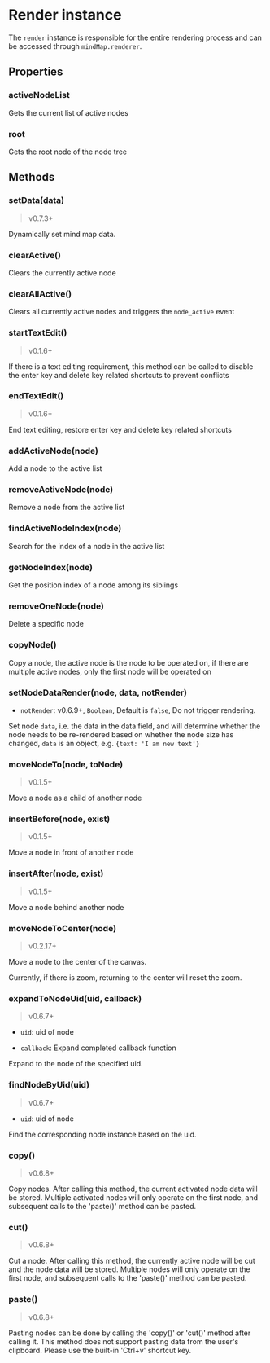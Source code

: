 # Render instance

The `render` instance is responsible for the entire rendering process and can be
accessed through `mindMap.renderer`.

## Properties

### activeNodeList

Gets the current list of active nodes

### root

Gets the root node of the node tree

## Methods

### setData(data)

> v0.7.3+

Dynamically set mind map data.

### clearActive()

Clears the currently active node

### clearAllActive()

Clears all currently active nodes and triggers the `node_active` event

### startTextEdit()

> v0.1.6+

If there is a text editing requirement, this method can be called to
disable the enter key and delete key related shortcuts to prevent conflicts

### endTextEdit()

> v0.1.6+

End text editing, restore enter key and delete key related shortcuts

### addActiveNode(node)

Add a node to the active list

### removeActiveNode(node)

Remove a node from the active list

### findActiveNodeIndex(node)

Search for the index of a node in the active list

### getNodeIndex(node)

Get the position index of a node among its siblings

### removeOneNode(node)

Delete a specific node

### copyNode()

Copy a node, the active node is the node to be operated on, if there are
multiple active nodes, only the first node will be operated on

### setNodeDataRender(node, data, notRender)

- `notRender`: v0.6.9+, `Boolean`, Default is `false`, Do not trigger rendering.

Set node `data`, i.e. the data in the data field, and will determine whether the
node needs to be re-rendered based on whether the node size has changed, `data`
is an object, e.g. `{text: 'I am new text'}`

### moveNodeTo(node, toNode)

> v0.1.5+

Move a node as a child of another node

### insertBefore(node, exist)

> v0.1.5+

Move a node in front of another node

### insertAfter(node, exist)

> v0.1.5+

Move a node behind another node

### moveNodeToCenter(node)

> v0.2.17+

Move a node to the center of the canvas.

Currently, if there is zoom, returning to the center will reset the zoom.

### expandToNodeUid(uid, callback)

> v0.6.7+

- `uid`: uid of node

- `callback`: Expand completed callback function

Expand to the node of the specified uid.

### findNodeByUid(uid)

> v0.6.7+

- `uid`: uid of node

Find the corresponding node instance based on the uid.

### copy()

> v0.6.8+

Copy nodes. After calling this method, the current activated node data will be stored. Multiple activated nodes will only operate on the first node, and subsequent calls to the 'paste()' method can be pasted.

### cut()

> v0.6.8+

Cut a node. After calling this method, the currently active node will be cut and the node data will be stored. Multiple nodes will only operate on the first node, and subsequent calls to the 'paste()' method can be pasted.

### paste()

> v0.6.8+

Pasting nodes can be done by calling the 'copy()' or 'cut()' method after calling it. This method does not support pasting data from the user's clipboard. Please use the built-in 'Ctrl+v' shortcut key.